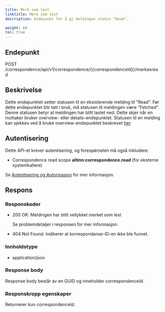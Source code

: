 ```yaml
---
title: Merk som lest
linktitle: Merk som lest
description: Endepunkt for å gi meldingen status "Read".

weight: 60
toc: true
---
```


## Endepunkt

POST /correspondence/api/v1/correspondence/{{correspondenceId}}/markasread

## Beskrivelse

Dette endepunktet setter statusen til en eksisterende melding til "Read". Før dette endepunktet blir tatt i bruk, må statusen til meldingen være "Fetched". Denne statusen betyr at meldingen har blitt lastet ned. Dette skjer når en mottaker bruker overview- eller details-endepunktet. Statusen til en melding kan sjekkes ved å bruke overview-endepunktet beskrevet [her](https://docs.altinn.studio/api/correspondence/spec/#/Correspondence/get_correspondence_api_v1_correspondence__correspondenceId_).

## Autentisering

Dette API-et krever autentisering, og forespørselen må også inkludere:

- Correspondence read scope __altinn:correspondence.read__ (for eksterne systemkallere)

Se [Autentisering og Autorisasjon](/notifications/reference/api/#authentication--authorization) for mer informasjon.

## Respons

### Responskoder

- 200 OK: Meldingen har blitt vellykket merket som lest

  Se problemdetaljer i responsen for mer informasjon.
- 404 Not Found: Indikerer at korrespondanse-ID-en ikke ble funnet.

### Innholdstype

- application/json

### Response body

Response body består av en GUID og inneholder correspondenceId.

### Responskropp egenskaper

Returnerer kun correspondenceId.